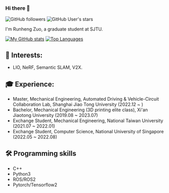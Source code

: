 ### Hi there 👋 

![GitHub followers](https://img.shields.io/github/followers/runjtu?logo=Github) ![GitHub User's stars](https://img.shields.io/github/stars/runjtu?affiliations=OWNER%2CCOLLABORATOR&label=all%20stars&logo=Github)

I'm Runheng Zuo, a graduate student at SJTU.

[![My GitHub stats](https://github-readme-stats.vercel.app/api?username=runjtu&theme=vue&count_private=true&show_icons=true)](https://github.com/runjtu)   [![Top Languages](https://github-readme-stats.vercel.app/api/top-langs/?username=runjtu&theme=vue&layout=compact)](https://github.com/runjtu)

## 🔭 Interests: 
- LIO, NeRF, Semantic SLAM, V2X.

## 🎓 Experience:
- Master, Mechanical Engineering, Automated Driving & Vehicle-Circuit Collaboration Lab, Shanghai Jiao Tong University (2022.12 ~ )
- Bachelor, Mechanical Engineering (3D printing elite class), Xi'an Jiaotong University (2019.08 ~ 2023.07)
- Exchange Student, Mechanical Engineering, National Taiwan University (2021.07 ~ 2022.01)
- Exchange Student, Computer Science, National University of Singapore (2022.05 ~ 2022.08)

## 🛠️ Programming skills
* C++
* Python3
* ROS/ROS2
* Pytorch/Tensorflow2

